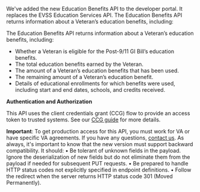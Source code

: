 We've added the new Education Benefits API to the developer portal. It replaces the EVSS Education Services API. The Education Benefits API returns information about a Veteran’s education benefits, including:


The Education Benefits API returns information about a Veteran’s education benefits, including:

- Whether a Veteran is eligible for the Post-9/11 GI Bill’s education benefits.
- The total education benefits earned by the Veteran.
- The amount of a Veteran’s education benefits that has been used.
- The remaining amount of a Veteran’s education benefit.
- Details of educational enrollments for which benefits were used, including start and end dates, schools, and credits received. 


**Authentication and Authorization**

This API uses the client credentials grant (CCG) flow to provide an access token to trusted systems. See our [CCG guide](https://developer.va.gov/explore/authorization/docs/client-credentials?api=claims) for more details. 

**Important**: To get production access for this API, you must work for VA or have specific VA agreements. If you have any questions, [contact us](https://developer.va.gov/support/contact-us).
As always, it's important to know that the new version must support backward compatibility. It should:
•	Be tolerant of unknown fields in the payload. Ignore the deserialization of new fields but do not eliminate them from the payload if needed for subsequent PUT requests. 
•	Be prepared to handle HTTP status codes not explicitly specified in endpoint definitions.
•	Follow the redirect when the server returns HTTP status code 301 (Moved Permanently).
